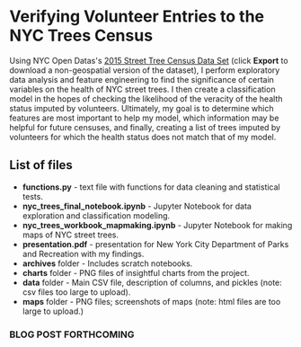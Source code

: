 # Verifying Volunteer Entries to the NYC Trees Census

Using NYC Open Datas's [2015 Street Tree Census Data Set](https://data.cityofnewyork.us/Environment/2015-Street-Tree-Census-Tree-Data/pi5s-9p35) (click **Export** to download a non-geospatial version of the dataset), I perform exploratory data analysis and feature engineering to find the significance of certain variables on the health of NYC street trees. I then create a classification model in the hopes of checking the likelihood of the veracity of the health status imputed by volunteers. Ultimately, my goal is to determine which features are most important to help my model, which information may be helpful for future censuses, and finally, creating a list of trees imputed by volunteers for which the health status does not match that of my model.

## List of files
* **functions.py** - text file with functions for data cleaning and statistical tests.
* **nyc_trees_final_notebook.ipynb** - Jupyter Notebook for data exploration and classification modeling.
* **nyc_trees_workbook_mapmaking.ipynb** - Jupyter Notebook for making maps of NYC street trees.
* **presentation.pdf** - presentation for New York City Department of Parks and Recreation with my findings.
* **archives** folder - Includes scratch notebooks.
* **charts** folder - PNG files of insightful charts from the project.
* **data** folder - Main CSV file, description of columns, and pickles (note: csv files too large to upload).
* **maps** folder - PNG files; screenshots of maps (note: html files are too large to upload.)



### BLOG POST FORTHCOMING
